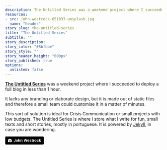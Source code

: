```yaml
---
description: The Untitled Series was a weekend project where I succeeded to deploy a full blog in less than 1 hour.
resources:
- src: john-westrock-651033-unsplash.jpg
  name: "header"
story_slug: the-untitled-series
title: "The Untitled Series"
subtitle: ""
story_description: 
story_color: "#8bfbbe"
story_style: ""
story_header_height: "600px"
story_published: true
options:
  unlisted: false
---
```


**[The Untitled Series][1]** was a weekend project where I succeeded to deploy a full blog in less than 1 hour.

It lacks any branding or elaborate design, but it is made out of static files and therefore a small team could customise it in a matter of minutes. 
<!--more-->
This sort of solution is ideal for Crisis Communication or small projects with low budgets. The Untitled Series is where I store what I write for fun, small texts and short stories, mostly in portuguese. It is powered by [Jekyll][2], in case you are wondering.

<a style="background-color:black;color:white;text-decoration:none;padding:4px 6px;font-family:-apple-system, BlinkMacSystemFont, &quot;San Francisco&quot;, &quot;Helvetica Neue&quot;, Helvetica, Ubuntu, Roboto, Noto, &quot;Segoe UI&quot;, Arial, sans-serif;font-size:12px;font-weight:bold;line-height:1.2;display:inline-block;border-radius:3px" href="https://unsplash.com/@johnwestrock?utm_medium=referral&amp;utm_campaign=photographer-credit&amp;utm_content=creditBadge" target="_blank" rel="noopener noreferrer" title="Download free do whatever you want high-resolution photos from John Westrock"><span style="display:inline-block;padding:2px 3px"><svg xmlns="http://www.w3.org/2000/svg" style="height:12px;width:auto;position:relative;vertical-align:middle;top:-1px;fill:white" viewBox="0 0 32 32"><title>unsplash-logo</title><path d="M20.8 18.1c0 2.7-2.2 4.8-4.8 4.8s-4.8-2.1-4.8-4.8c0-2.7 2.2-4.8 4.8-4.8 2.7.1 4.8 2.2 4.8 4.8zm11.2-7.4v14.9c0 2.3-1.9 4.3-4.3 4.3h-23.4c-2.4 0-4.3-1.9-4.3-4.3v-15c0-2.3 1.9-4.3 4.3-4.3h3.7l.8-2.3c.4-1.1 1.7-2 2.9-2h8.6c1.2 0 2.5.9 2.9 2l.8 2.4h3.7c2.4 0 4.3 1.9 4.3 4.3zm-8.6 7.5c0-4.1-3.3-7.5-7.5-7.5-4.1 0-7.5 3.4-7.5 7.5s3.3 7.5 7.5 7.5c4.2-.1 7.5-3.4 7.5-7.5z"></path></svg></span><span style="display:inline-block;padding:2px 3px">John Westrock</span></a>

 [1]: https://brunoamaral.github.io/the-untitled-series/
 [2]: https://jekyllrb.com/